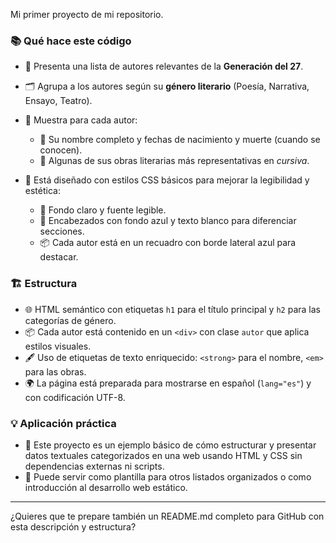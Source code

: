 Mi primer proyecto de mi repositorio.

### 📚 Qué hace este código

* 📝 Presenta una lista de autores relevantes de la **Generación del 27**.
* 🗂️ Agrupa a los autores según su **género literario** (Poesía, Narrativa, Ensayo, Teatro).
* 👤 Muestra para cada autor:

  * 📅 Su nombre completo y fechas de nacimiento y muerte (cuando se conocen).
  * 📖 Algunas de sus obras literarias más representativas en *cursiva*.
* 🎨 Está diseñado con estilos CSS básicos para mejorar la legibilidad y estética:

  * 🌟 Fondo claro y fuente legible.
  * 🔵 Encabezados con fondo azul y texto blanco para diferenciar secciones.
  * 📦 Cada autor está en un recuadro con borde lateral azul para destacar.

### 🏗️ Estructura

* 🌐 HTML semántico con etiquetas `h1` para el título principal y `h2` para las categorías de género.
* 📦 Cada autor está contenido en un `<div>` con clase `autor` que aplica estilos visuales.
* 🖋️ Uso de etiquetas de texto enriquecido: `<strong>` para el nombre, `<em>` para las obras.
* 🌍 La página está preparada para mostrarse en español (`lang="es"`) y con codificación UTF-8.

### 💡 Aplicación práctica

* 📂 Este proyecto es un ejemplo básico de cómo estructurar y presentar datos textuales categorizados en una web usando HTML y CSS sin dependencias externas ni scripts.
* 🚀 Puede servir como plantilla para otros listados organizados o como introducción al desarrollo web estático.

---

¿Quieres que te prepare también un README.md completo para GitHub con esta descripción y estructura?
